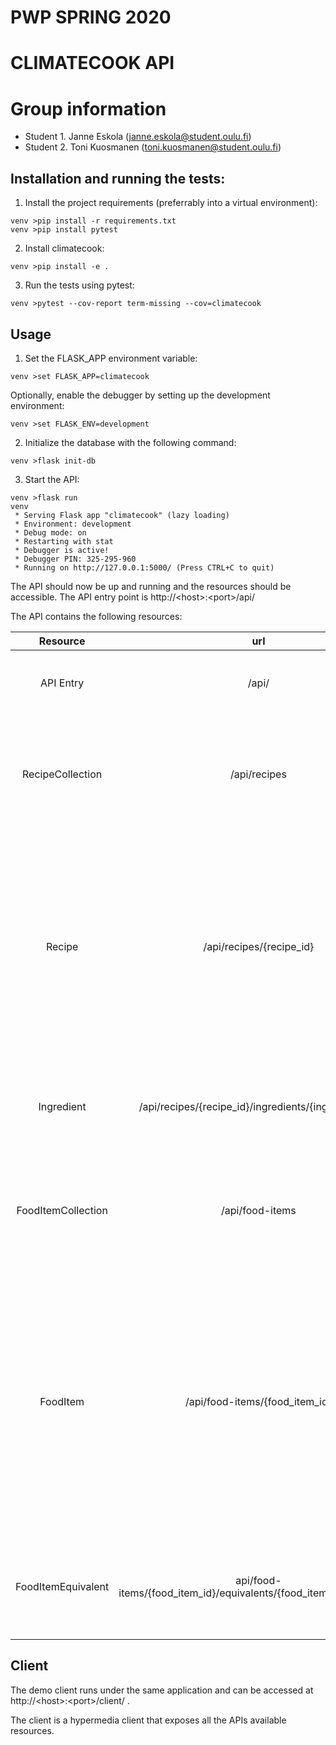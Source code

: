 # PWP SPRING 2020
# CLIMATECOOK API
# Group information
* Student 1. Janne Eskola (janne.eskola@student.oulu.fi)
* Student 2. Toni Kuosmanen (toni.kuosmanen@student.oulu.fi)

## Installation and running the tests:

1. Install the project requirements (preferrably into a virtual environment):
```
venv >pip install -r requirements.txt
venv >pip install pytest
```
2. Install climatecook:
```
venv >pip install -e .
```
3. Run the tests using pytest:
```
venv >pytest --cov-report term-missing --cov=climatecook
```
## Usage
1) Set the FLASK_APP environment variable:

```
venv >set FLASK_APP=climatecook
```

Optionally, enable the debugger by setting up the development environment:
```
venv >set FLASK_ENV=development
```

2) Initialize the database with the following command:

```
venv >flask init-db
```

3) Start the API:
```
venv >flask run
venv
 * Serving Flask app "climatecook" (lazy loading)
 * Environment: development
 * Debug mode: on
 * Restarting with stat
 * Debugger is active!
 * Debugger PIN: 325-295-960
 * Running on http://127.0.0.1:5000/ (Press CTRL+C to quit)
```

The API should now be up and running and the resources should be accessible. The API entry point is http://\<host\>:\<port\>/api/ 

The API contains the following resources:

| Resource | url | Description | Methods |
|:-------------------: |:------------:|:--------------------:|:---------------:|
| API Entry | /api/ | API entry point with links to the main collections | GET |
| RecipeCollection | /api/recipes | Collection of all available recipes. New recipes can be added to the collection. | GET, POST |
| Recipe | /api/recipes/{recipe_id} | Represents a single recipe that can be viewed, updated or deleted. New ingredients can be added with post. Also lists all ingredients of the recipe as separate items.| GET, POST, PUT, DELETE |
| Ingredient | /api/recipes/{recipe_id}/ingredients/{ingredient_id} | Represents a single ingredient that can be viewed, updated or deleted| GET, PUT, DELETE |
| FoodItemCollection | /api/food-items | A collection of all available food items. New food items can be added to the collection| GET, POST |
| FoodItem | /api/food-items/{food_item_id} | Represents a single food item that can be viewed, edited or deleted. All the equivalents related to the food item are also returned as separate items and new equivalents can be added with POST | GET, POST, PUT, DELETE |
| FoodItemEquivalent | api/food-items/{food_item_id}/equivalents/{food_item_equivalent_id} | Represents a single food item equivalent that can be viewed, edited or deleted.| GET, PUT, DELETE |

## Client

The demo client runs under the same application and can be accessed at http://\<host\>:\<port\>/client/ .

The client is a hypermedia client that exposes all the APIs available resources.


